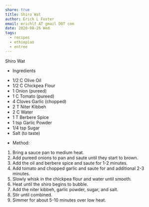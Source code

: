 ```yaml
---
share: true
title: Shiro Wat
author: Erich L Foster
email: erichlf AT gmail DOT com
date: 2020-08-26 Wed
tags:
  - recipes
  - ethiopian
  - entree
---
```

Shiro Wat
* Ingredients
- 1/2 C Olive Oil
- 1/2 C Chickpea Flour
- 1 Onion (pureed)
- 1 C Tomato (pureed)
- 4 Cloves Garlic (chopped)
- 2 T Niter Kibbeh
- 2 C Water
- 1 T Berbere Spice
- 1 tsp Garlic Powder
- 1/4 tsp Sugar
- Salt (to taste)

* Method:
1. Bring a sauce pan to medium heat.
2. Add pureed onions to pan and saute until they start to brown.
3. Add the oil and berbere spice and saute for 1-2 minutes.
4. Add tomato and chopped garlic and saute for and additional 2-3 minutes.
5. Slowly whisk in the chickpea flour and water until smooth.
6. Heat until the shiro begins to bubble.
7. Add the niter kibbeh, garlic powder, sugar, and salt.
8. Stir until combined.
9. Simmer for about 5-10 minutes over low heat.
